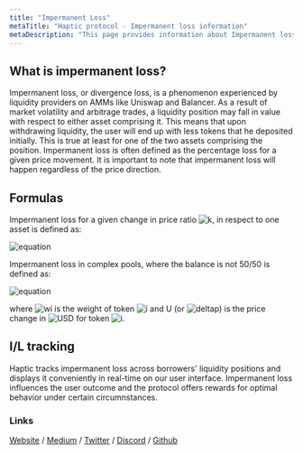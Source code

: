 ```yaml
---
title: "Impermanent Loss"
metaTitle: "Haptic protocol - Impermanent loss information"
metaDescription: "This page provides information about Impermanent loss"
---
```


## What is impermanent loss?
Impermanent loss, or divergence loss, is a phenomenon experienced by liquidity providers on AMMs like Uniswap and Balancer. As a result of market volatility and arbitrage trades, a liquidity position may fall in value with respect to either asset comprising it. This means that upon withdrawing liquidity, the user will end up with less tokens that he deposited initially. This is true at least for one of the two assets comprising the position. Impermanent loss is often defined as the percentage loss for a given price movement. It is important to note that impermanent loss will happen regardless of the price direction.

## Formulas
Impermanent loss for a given change in price ratio ![k](https://render.githubusercontent.com/render/math?math=%7Bk%7D), in respect to one asset is defined as:

![equation](https://render.githubusercontent.com/render/math?math=IL_%7B(k)%7D%20%3D%20%5Cfrac%7B2%5Csqrt%7Bk%7D%7D%20%7B1%2Bk%7D%20-1%0A)

<!--- IL_{({\Delta}p^{\!i}_{\USD})} = \frac{\prod_{i}({\Delta}p^{\!i}_{\USD})^wi} {\sum_{i}({\Delta}p^{\!i}_{\USD}\times{wi})}-1
 --->

Impermanent loss in complex pools, where the balance is not 50/50 is defined as:

![equation](https://render.githubusercontent.com/render/math?math=IL_%7B(%7B%7D_%7B%5CU%7D)%7D%20%3D%20%5Cfrac%7B%5Cprod_%7Bi%7D(%7B%7D_%7B%5CU%7D)%5Ewi%7D%20%7B%5Csum_%7Bi%7D(%7B%7D_%7B%5CU%7D)%5Ewi%7D%20%7B%7D-1%0A)

where ![wi](https://render.githubusercontent.com/render/math?math=w_%7Bi%7D) is the weight of token ![i](https://render.githubusercontent.com/render/math?math=%7Bi%7D) and U (or ![deltap](https://render.githubusercontent.com/render/math?math=%7B%5CDelta%7Dp%5E%7B%5C!i%7D_%7B%5CUSD%7D)) is the price change in ![USD](https://render.githubusercontent.com/render/math?math=%7BUSD%7D) for token ![i](https://render.githubusercontent.com/render/math?math=%7Bi%7D).

## I/L tracking

Haptic tracks impermanent loss across borrowers' liquidity positions and displays it conveniently in real-time on our user interface. Impermanent loss influences the user outcome and the protocol offers rewards for optimal behavior under certain circumnstances.

<!-- ---
title: "Impermanent Loss"
metaTitle: "Haptic protocol - Impermanent loss information"
metaDescription: "This page provides information about Impermanent loss"
---

# What is impermanent loss?
Impermanent loss, or divergence loss, is a phenomenon experienced by liquidity providers on AMMs like Uniswap and Balancer. As a result of market volatility and arbitrage trades, a liquidity position may fall in value with respect to either asset comprising it. This means that upon withdrawing liquidity, the user will end up with less tokens that he deposited initially. This is true at least for one of the two assets comprising the position. Impermanent loss is often defined as the percentage loss for a given price movement. It is important to note that impermanent loss will happen regardless of the price direction.

# Constant product 
The formula to quantify impermanent depends on the type of AMM design examined. For constant product algorithm (Uniswap V2, etc), the impermanent loss for a given change in price ratio ![k](https://render.githubusercontent.com/render/math?math=%7Bk%7D), in respect to one asset is defined as:

![equation](https://render.githubusercontent.com/render/math?math=IL_%7B(k)%7D%20%3D%20%5Cfrac%7B2%5Csqrt%7Bk%7D%7D%20%7B1%2Bk%7D%20-1%0A)

The following will explain how the formula above is derived all assumptions involved.
We start by considering a market with liquidity ![L](https://render.githubusercontent.com/render/math?math=L) and amounts ![x](https://render.githubusercontent.com/render/math?math=x) and ![y](https://render.githubusercontent.com/render/math?math=y) of assets ![X](https://render.githubusercontent.com/render/math?math=X) and ![Y](https://render.githubusercontent.com/render/math?math=Y) respectively. 

![equation](https://render.githubusercontent.com/render/math?math=x%5Ccdot%7By%7D%20%3D%20L%5E2)  

Let the the initial price ![P](https://render.githubusercontent.com/render/math?math=P) 
 of asset  ![X](https://render.githubusercontent.com/render/math?math=X)  in terms of asset  ![Y](https://render.githubusercontent.com/render/math?math=Y)  be ![eq1](https://render.githubusercontent.com/render/math?math=Y%20%3D%20y%2Fx)  and consider a price movement ![eq2](https://render.githubusercontent.com/render/math?math=P) 
 of asset  ![eq3](https://render.githubusercontent.com/render/math?math=P%5E%7B%27%7D%20%3D%20P_%7Bk%7D), where ![eq3](https://render.githubusercontent.com/render/math?math=k%20%3E%200). It follows that:

![X](https://render.githubusercontent.com/render/math?math=y%20%3D%20L%5Csqrt%7BP%7D) 
 &nbsp;and &nbsp;![eq0b](https://render.githubusercontent.com/render/math?math=x%20%3D%20%5Cfrac%7BL%7D%20%7B%5Csqrt%7BP%7D%7D),&nbsp; now let's define :

>![vstart](https://render.githubusercontent.com/render/math?math=V_%7BSTART%7D) as the value of the initial holding in terms of asset   ![Y](https://render.githubusercontent.com/render/math?math=Y)
 
 >![vSTAKE](https://render.githubusercontent.com/render/math?math=V_%7BSTAKE%7D) as the value of the holding if staked in the pool (![x](https://render.githubusercontent.com/render/math?math=x), and ![y](https://render.githubusercontent.com/render/math?math=y) change with price)

>![vhodl](https://render.githubusercontent.com/render/math?math=V_%7BHODL%7D) as the value of the holdings without staking (![x](https://render.githubusercontent.com/render/math?math=x), and ![y](https://render.githubusercontent.com/render/math?math=y) stay constant)

Let the price of asset ![Y](https://render.githubusercontent.com/render/math?math=Y) in terms of ![Y](https://render.githubusercontent.com/render/math?math=Y) be ![1](https://render.githubusercontent.com/render/math?math=1) (e.g. DAI), it follows that the price of asset ![X](https://render.githubusercontent.com/render/math?math=X) in terms of asset ![Y](https://render.githubusercontent.com/render/math?math=Y) is ![P](https://render.githubusercontent.com/render/math?math=P). By substituing for ![x](https://render.githubusercontent.com/render/math?math=x) and ![y](https://render.githubusercontent.com/render/math?math=y)  we derive:


![equation](https://render.githubusercontent.com/render/math?math=V_%7BSTART%7D%20%3D%20y%5Ccdot%7B1%7D%20%2B%20x%5Ccdot%7BP%7D%20%3D%202L%5Csqrt%7BP%7D)  

This formula depends on ![L](https://render.githubusercontent.com/render/math?math=L) and ![P](https://render.githubusercontent.com/render/math?math=P), so if the price changes, we can use it to calculate the value of future ![L](https://render.githubusercontent.com/render/math?math=V_%7BSTAKE%7D)  holdings :

![equation](https://render.githubusercontent.com/render/math?math=V_%7BSTAKE%7D%20%3D%202L%5Csqrt%7BP%5E%7B%27%7D%7D%20%3D%202L%5Csqrt%7BPk%7D)  

Let's use the original quantities to understand how the ![vstake](https://render.githubusercontent.com/render/math?math=V_%7BSTAKE%7D) changes compared to ![vhodl](https://render.githubusercontent.com/render/math?math=V_%7BHODL%7D) by pluggin in ![x](https://render.githubusercontent.com/render/math?math=x) and ![y](https://render.githubusercontent.com/render/math?math=y)  with the new prices [1](https://render.githubusercontent.com/render/math?math=1) (assuming DAI)  and  ![x](https://render.githubusercontent.com/render/math?math=P%5E%7B%27%7D%20%3D%20P_%7Bk%7D):

![equation](https://render.githubusercontent.com/render/math?math=V_%7BHODL%7D%20%3D%20y%20%2B%20xP%5E%7B%27%7D%20%3D%20L%5Csqrt%7BP%7D%281%2Bk%29)  

Impermanent loss is given by the percentage loss of having ![v1](https://render.githubusercontent.com/render/math?math=V_%7BSTAKE%7D) as compared to ![vhodl](https://render.githubusercontent.com/render/math?math=V_%7BHODL%7D) :

![equation](https://render.githubusercontent.com/render/math?math=IL%28k%29%20%3D%20%5Cfrac%7B%20V_%7BSTAKE%7D%20-%20V_%7BHODL%7D%20%7D%20%7BV_%7BHODL%7D%20%7D%20%3D%20%5Cfrac%7BL%5Csqrt%7BP%7D%20%282%5Csqrt%7Bk%7D%20-1%20-k%29%20%7D%20%7BL%5Csqrt%7BP%7D%20%281%2Bk%29%7D%20%3D%20%5Cfrac%7B2%5Csqrt%7Bk%7D%7D%20%7B1%2Bk%7D%20-1%20) 

# Concentrated liquidity

Uniswap V3 allows liquidity providers to engage the protocol within a fixed price range ![eq](https://render.githubusercontent.com/render/math?math=%5Ba%2C%20b%5D) instead of the whole curve. This feature is called concentrated liquidity. We will examine the implications of this model for users. In a nutshell, concentrated liquidity means that reserves are used more intensively within the range (virtual liquidity) and exhausted more quickly. Once the price falls outside the range, the position is left with one asset and stops trading. Uniswap rewards concentrated liquidity with higher fees for the increased risk of impermanent loss. Here is to calculate impermanent loss in Uniswap V3:


Again, we start by considering a market with liquidity ![L](https://render.githubusercontent.com/render/math?math=L) and amounts ![x](https://render.githubusercontent.com/render/math?math=x) and ![y](https://render.githubusercontent.com/render/math?math=y) of assets ![X](https://render.githubusercontent.com/render/math?math=X) and ![Y](https://render.githubusercontent.com/render/math?math=Y) respectively in a concentrated liquidity position. 

Let the initial price ![P](https://render.githubusercontent.com/render/math?math=P) of asset ![X](https://render.githubusercontent.com/render/math?math=X) in terms of  asset ![Y](https://render.githubusercontent.com/render/math?math=Y) and consider a price movement to ![eq3](https://render.githubusercontent.com/render/math?math=P%5E%7B%27%7D%20%3D%20P_%7Bk%7D), where ![eq3](https://render.githubusercontent.com/render/math?math=k%20%3E%200). Let ![eq](https://render.githubusercontent.com/render/math?math=%5Bp_%7Ba%7D%2C%20p_%7Bb%7D%5D) be the price interval of our concentrated position, with both ![P](https://render.githubusercontent.com/render/math?math=P) and ![P](https://render.githubusercontent.com/render/math?math=P%5E%7B%27%7D) within the interval. 


Reserves for a concentrated liquidity pool are given by:


![eq](https://render.githubusercontent.com/render/math?math=(x%20%2B%20%5Cfrac%7BL%7D%20%7B%5Csqrt%7Bp_%7Bb%7D%7D%7D)%20(y%2BL%5Csqrt%7Bp_%7Ba%7D%7D)%20%3D%20L%5E%7B2%7D)

This means that reserves x and y are leveraged in the given price range and profit and losses are amplified.


![eq](https://render.githubusercontent.com/render/math?math=x_%7Bvirtual%7D%5Ccdot%20y_%7Bvirtual%20%3D%20L%5E%7B2%7D%20%7D)


Let's calculate virtual reserves based on liquidity ![L](https://render.githubusercontent.com/render/math?math=L) and price ![P](https://render.githubusercontent.com/render/math?math=P) :


 ![eq](https://render.githubusercontent.com/render/math?math=x%20%3D%20x_%7Bvirtual%7D%20-%20%5Cfrac%7BL%7D%20%7B%5Csqrt%7BP_%7Bb%7D%7D%7D%20%3D%20L(%5Csqrt%7B%5Cfrac%7B1%7D%20%7BP%7D%7D%20-%20%5Cfrac%7B1%7D%20%7B%5Csqrt%7Bp_%7Bb%7D%7D%7D)%20)


 ![eq](https://render.githubusercontent.com/render/math?math=y%20%3D%20y_%7Bvirtual%7D%20-%20L%5Csqrt%7BP_%7Ba%7D%7D%20%3D%20L(%5Csqrt%7BP%7D%20-%20%5Csqrt%7BP_%7Ba%7D%7D))

 Again, let's define three values


>![vstart](https://render.githubusercontent.com/render/math?math=V_%7BSTART%7D) as the value of the initial holding in terms of asset   ![Y](https://render.githubusercontent.com/render/math?math=Y)
 
 >![vSTAKE](https://render.githubusercontent.com/render/math?math=V_%7BSTAKE%7D) as the value of the holding if staked in the pool (![x](https://render.githubusercontent.com/render/math?math=x), and ![y](https://render.githubusercontent.com/render/math?math=y) change with price)

>![vhodl](https://render.githubusercontent.com/render/math?math=V_%7BHODL%7D) as the value of the holdings without staking (![x](https://render.githubusercontent.com/render/math?math=x), and ![y](https://render.githubusercontent.com/render/math?math=y) stay constant)

We derive that: 

![vstart](https://render.githubusercontent.com/render/math?math=V_%7BSTART%7D%20%3D%20y%20%5Ccdot%201%20%2B%20x%20*%20P)

&nbsp;&nbsp;&nbsp;&nbsp;&nbsp;&nbsp;&nbsp;&nbsp;&nbsp;&nbsp;&nbsp;&nbsp;&nbsp;![vstart](https://render.githubusercontent.com/render/math?math=%3D%20L(%5Csqrt%7BP%7D%20-%20%5Csqrt%7BP_%7Ba%7D%7D)%20%2B%20L(%5Csqrt%7BP%7D%20-%20%5Cfrac%7BP%7D%20%7B%5Csqrt%7BP_%7Bb%7D%7D%7D))


&nbsp;&nbsp;&nbsp;&nbsp;&nbsp;&nbsp;&nbsp;&nbsp;&nbsp;&nbsp;&nbsp;&nbsp;&nbsp;![vstart](https://render.githubusercontent.com/render/math?math=%3D%202L%5Csqrt%7BP%7D%20-%20L(%5Csqrt%7BP_%7Ba%7D%7D%20%2B%20%5Cfrac%7BP%7D%20%7B%5Csqrt%7BP_%7Bb%7D%7D%7D))

Let's substitute ![P](https://render.githubusercontent.com/render/math?math=P') for ![P](https://render.githubusercontent.com/render/math?math=P) in ![vstart](https://render.githubusercontent.com/render/math?math=V_%7BSTART%7D) to obtain ![v1](https://render.githubusercontent.com/render/math?math=V_%7BSTAKE%7D) :

![v1](https://render.githubusercontent.com/render/math?math=V_%7BSTAKE%7D%20%3D%202L%5Csqrt%7BP_%7Bk%7D%7D%20-%20L(%5Csqrt%7BP_%7Ba%7D%7D%20%2B%20%5Cfrac%7BPk%7D%20%7B%5Csqrt%7BP_%7Bb%7D%7D%7D)) 

And for ![vhodl](https://render.githubusercontent.com/render/math?math=V_%7BHODL%7D):

![eq](https://render.githubusercontent.com/render/math?math=V_%7BHODL%7D%20%3D%20y%20%2B%20xP%5E%7B%27%7D)

&nbsp;&nbsp;&nbsp;&nbsp;&nbsp;&nbsp;&nbsp;&nbsp;&nbsp;&nbsp;&nbsp;&nbsp;![eq](https://render.githubusercontent.com/render/math?math=%3D%20L(%5Csqrt%7BP%7D%20-%20%5Csqrt%7BP_%7Ba%7D%7D)%20%2B%20L%20%5Ccdot%20Pk%20(%5Cfrac%7B1%7D%20%7B%5Csqrt%7BP%7D%7D%20-%20%5Cfrac%7B1%7D%20%7B%5Csqrt%7BP_%7Bb%7D%7D%7D))


&nbsp;&nbsp;&nbsp;&nbsp;&nbsp;&nbsp;&nbsp;&nbsp;&nbsp;&nbsp;&nbsp;&nbsp;![eq](https://render.githubusercontent.com/render/math?math=%3D%20L%5Csqrt%7BP%7D(1%2Bk)%20-%20L(%5Csqrt%7Bp_%7Ba%7D%7D%20%2B%20%5Cfrac%7BPk%7D%20%7B%5Csqrt%7Bp_%7Bb%7D%7D%7D)
)

Again, impermanent loss is computed as percentage change:

![eq](https://render.githubusercontent.com/render/math?math=IL_%7Ba%2Cb%7D(k)%20%3D%20%5Cfrac%7BV_%7BSTAKE%7D%20-%20V_%7BHODL%7D%20%7D%20%7BV_%7BHODL%7D%7D)

&nbsp;&nbsp;&nbsp;&nbsp;&nbsp;&nbsp;&nbsp;&nbsp;&nbsp;&nbsp;&nbsp;&nbsp;&nbsp;&nbsp;&nbsp;![eq](https://render.githubusercontent.com/render/math?math=%3D%20L%5Cfrac%7B2L%5Csqrt%7BPk%7D%20-%20L%5Csqrt%7BP%7D(1%2Bk)%7D%20%7BL%5Csqrt%7BP%7D(1%2Bk)-%20L(%5Csqrt%7BP_%7Ba%7D%7D%20%2B%20%5Cfrac%7BPk%7D%20%7B%5Csqrt%7Bp_%7Bb%7D%7D%20%7D)%7D%20%20
)

&nbsp;&nbsp;&nbsp;&nbsp;&nbsp;&nbsp;&nbsp;&nbsp;&nbsp;&nbsp;&nbsp;&nbsp;&nbsp;&nbsp;&nbsp;![eq](https://render.githubusercontent.com/render/math?math=%3D%20%5Cfrac%20%7B2%5Csqrt%7Bk%7D%20-1%20-k%7D%20%7B%201%2Bk-%20%5Csqrt%7B%5Cfrac%7Bp_%7Ba%7D%7D%20%7BP%7D%7D%20-%20k%5Csqrt%7B%5Cfrac%7BP%7D%20%7Bp_%7Bb%7D%7D%7D%7D%20
)

&nbsp;&nbsp;&nbsp;&nbsp;&nbsp;&nbsp;&nbsp;&nbsp;&nbsp;&nbsp;&nbsp;&nbsp;&nbsp;&nbsp;&nbsp;![eq](https://render.githubusercontent.com/render/math?math=%3D%20IL(k)%5Ccdot(%5Cfrac%7B1%7D%7B1-%5Cfrac%7B%5Csqrt%7B%5Cfrac%7Bp_%7Ba%7D%7D%20%7BP%7D%7D%2Bk%5Csqrt%7B%5Cfrac%7BP%7D%20%7Bp_%7Bb%7D%7D%7D%7D%7B1%2Bk%7D%7D))


Where ![vhodl](https://render.githubusercontent.com/render/math?math=IL_%7Ba%2Cb%7D(k)) is the impermanent loss for a concentrated position in range ![eq](https://render.githubusercontent.com/render/math?math=%5Ba%2C%20b%5D)   and ![vhodl](https://render.githubusercontent.com/render/math?math=%3D%20IL(k)) is the impermanent loss for a V2 style position in the range ![eq](https://render.githubusercontent.com/render/math?math=(0%2C%20%2B%5Cinfty)).



<!-- = IL(k)\cdot(\frac{1}{1-\frac{\sqrt{\frac{p_{a}} {P}}+k\sqrt{\frac{P} {p_{b}}}}{1+k}})       ->

<!-- = \frac {2\sqrt{k} -1 -k} { 1+k- \sqrt{\frac{p_{a}} {P}} - k\sqrt{\frac{P} {p_{b}}}}  ->

<!-- (0, +\infty) ->

<!-- IL_{a,b}(k) = \frac{V_{STAKE} - V_{HODL} } {V_{HODL}}  ->
<!-- = \frac{2L\sqrt{Pk} - L\sqrt{P}(1+k)} {L\sqrt{P}(1+k)- L(\sqrt{P_{a}} + \frac{Pk} {\sqrt{p_{b}} })}  ->

<!-- V_{HODL} = y + xP^{'} ->
<!-- = L(\sqrt{P} - \sqrt{P_{a}}) + L \cdot Pk (\frac{1} {\sqrt{P}} - \frac{1} {\sqrt{P_{b}}})->
<!-- = L\sqrt{P}(1+k) - L(\sqrt{p_{a}} + \frac{Pk} {\sqrt{p_{b}}}) ->



<!-- V_{STAKE} = 2L\sqrt{P_{k}} - L(\sqrt{P_{a}} + \frac{Pk} {\sqrt{P_{b}}}) ->
<!-- V_{0} = y \cdot 1 + x * P ->

<!-- = L(\sqrt{P} - \sqrt{P_{a}}) + L(\sqrt{P} - \frac{P} {\sqrt{P_{b}}}) ->

<!-- = 2L\sqrt{P} - L(\sqrt{P_{a}} + \frac{P} {\sqrt{P_{b}}}) ->


<!-- x = x_{virtual} - \frac{L} {\sqrt{P_{b}}} = L(\sqrt{\frac{1} {P}} - \frac{1} {\sqrt{p_{b}}}) ->

<!-- x_{virtual}\cdot y_{virtual = L^{2} } ->
<!-- (x + \frac{L} {\sqrt{p_{b}}}) (y+L\sqrt{p_{a}}) = L^{2} ->


<!-- [a, b]>
<!--  IL(k) = \frac{ V_{1} - V_{held}} {V_{held}} = \frac{L\sqrt{P}(2\sqrt_{k} -1 -k)} {L\sqrt{P}(1+k)} ->

<!-- IL(k) = \frac{ V_{1} - V_{held} } {V_{held} } = \frac{L\sqrt{P} (2\sqrt{k} -1 -k) } {L\sqrt{P} (1+k)} = \frac{2\sqrt{k}} {1+k} -1 ->

<!-- V_{held} = y + xP^{'} = L\sqrt{P}(1+k) ->

<!-- V_{0} = y\cdot{1} + x\cdot{P} = 2L\sqrt{P} ->

<!-- V_{1} = 2L\sqrt{P^{'}} = 2L\sqrt{Pk}->

<!-- V_{held} -> as the value of the holdings if kept outside the pool ()

<!-- x\cdot{y} = L^2>
<!-- Y = y\cdot{x}>
 
<!-- Y = y/x>
<!-- P^{'} = P_{k}>
<!-- k > 0>

<!-- y = L\sqrt{P}>

<!-- x = \frac{L} {\sqrt{P}}>

<!--- IL_{({\Delta}p^{\!i}_{\USD})} = \frac{\prod_{i}({\Delta}p^{\!i}_{\USD})^wi} {\sum_{i}({\Delta}p^{\!i}_{\USD}\times{wi})}-1



Impermanent loss in complex pools, where the balance is not 50/50 is defined as:

![equation](https://render.githubusercontent.com/render/math?math=IL_%7B(%7B%5CDelta%7Dp%5E%7B%5C!i%7D_%7B%5CUSD%7D)%7D%20%3D%20%5Cfrac%7B%5Cprod_%7Bi%7D(%7B%5CDelta%7Dp%5E%7B%5C!i%7D_%7B%5CUSD%7D)%5Ewi%7D%20%7B%5Csum_%7Bi%7D(%7B%5CDelta%7Dp%5E%7B%5C!i%7D_%7B%5CUSD%7D%5Ctimes%7Bwi%7D)%7D-1%0A)

where ![wi](https://render.githubusercontent.com/render/math?math=w_%7Bi%7D) is the weight of token ![i](https://render.githubusercontent.com/render/math?math=%7Bi%7D) and ![deltap](https://render.githubusercontent.com/render/math?math=%7B%5CDelta%7Dp%5E%7B%5C!i%7D_%7B%5CUSD%7D) is price change in ![USD](https://render.githubusercontent.com/render/math?math=%7BUSD%7D) for token ![i](https://render.githubusercontent.com/render/math?math=%7Bi%7D)

WIP

# I/L tracking

Haptic tracks impermanent loss across borrowers' liquidity positions and displays it conveniently in real-time on our user interface. Impermanent loss influences the user outcome and the protocol offers rewards for optimal behavior under certain circumnstances.

-->

### Links

[Website](https://haptic.finance) / [Medium](https://hapticfinance.medium.com/) / [Twitter](https://twitter.com/hapticfinance/) / [Discord](https://twitter.com/hapticfinance/) / [Github](https://github.com/hapticfinance/)